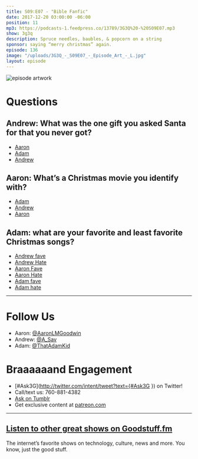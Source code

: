 ```yaml
---
title: S09:E07 - "Bible Fanfic"
date: 2017-12-20 03:00:00 -06:00
position: 11
mp3: https://podcasts-1.feedpress.co/13789/3G3Q%20-%20S09E07.mp3
show: 3g3q
description: Spruce needles, baubles, & popcorn on a string
sponsor: saying “merry christmas” again.
episode: 136
image: "/uploads/3G3Q_-_S09E07_-_Episode_Art_-_L.jpg"
layout: episode
---
```


![episode artwork](http://l.gdwn.co/AUAsAK.jpg)

# Questions 

## Andrew: What was the one gift you asked Santa for that you never got?
- [Aaron](http://amzn.to/2AUNdKw)
- [Adam](http://bit.ly/2AEGCQh)
- [Andrew](https://youtu.be/dKb4PzE1IoE)

## Aaron: What’s a Christmas movie you identify with?
- [Adam](http://www.imdb.com/title/tt0059026/)
- [Andrew](http://www.imdb.com/title/tt0088794/)
- [Aaron](http://www.imdb.com/title/tt0111070/)

## Adam: what are your favorite and least favorite Christmas songs?
- [Andrew fave](https://youtu.be/yXQViqx6GMY)
- [Andrew Hate](https://youtu.be/DT1fA59oH7Q)
- [Aaron Fave](https://youtu.be/E8gmARGvPlI)
- [Aaron Hate](https://youtu.be/bjQzJAKxTrE)
- [Adam fave](https://youtu.be/x6zypc_LhnM)
- [Adam hate](https://youtu.be/5ycWObpi73Y) 

***
# Follow Us
* Aaron: [@AaronLMGoodwin](http://twitter.com/aaronlmgoodwin)
* Andrew: [@A_Sav](http://twitter.com/a_sav)
* Adam: [@ThatAdamKid](http://twitter.com/thatadamkid)

# Braaaaaand Engagement
* [#Ask3G](http://twitter.com/intent/tweet?text={#Ask3G }) on Twitter!
* Call/text us: 760-881-4382
* [Ask on Tumblr](http://3g3q.co/ask)
* Get exclusive content at [patreon.com](http://www.patreon.com/3g3q)

***

## [Listen to other great shows on Goodstuff.fm](http://goodstuff.fm/)
The internet’s favorite shows on technology, culture, news and more. You know, just the good stuff.
